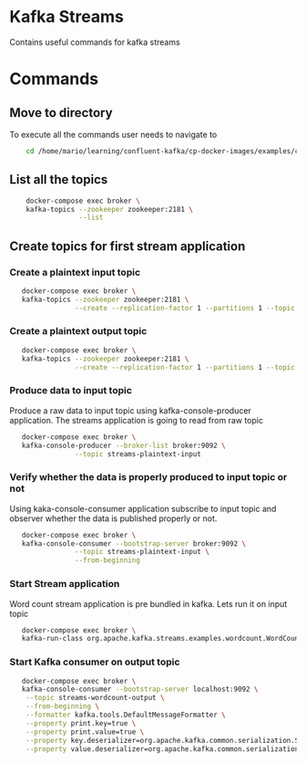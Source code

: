 # Kafka Streams 
Contains useful commands for kafka streams
# Commands
## Move to directory
To execute all the commands user needs to navigate to 
```bash
    cd /home/mario/learning/confluent-kafka/cp-docker-images/examples/cp-all-in-one
```
## List all the topics
```bash
    docker-compose exec broker \
    kafka-topics --zookeeper zookeeper:2181 \
                 --list
```
## Create topics for first stream application
### Create a plaintext input topic
```bash
   docker-compose exec broker \
   kafka-topics --zookeeper zookeeper:2181 \
                --create --replication-factor 1 --partitions 1 --topic streams-plaintext-input
```
### Create a plaintext output topic
```bash
   docker-compose exec broker \
   kafka-topics --zookeeper zookeeper:2181 \
                --create --replication-factor 1 --partitions 1 --topic streams-wordcount-output
```
### Produce data to input topic
Produce a raw data to input topic  using kafka-console-producer application. The streams application is going to read from raw topic
```bash
   docker-compose exec broker \
   kafka-console-producer --broker-list broker:9092 \
                --topic streams-plaintext-input
```
### Verify whether the data is properly produced to input topic or not
Using kaka-console-consumer application subscribe to input topic and observer whether the data is published properly or not.
```bash
   docker-compose exec broker \
   kafka-console-consumer --bootstrap-server broker:9092 \
                --topic streams-plaintext-input \
                --from-beginning
```
### Start Stream application
Word count  stream application is pre bundled in kafka. Lets run it on input topic
```bash
   docker-compose exec broker \
   kafka-run-class org.apache.kafka.streams.examples.wordcount.WordCountDemo
```

### Start Kafka consumer on output topic
```bash
   docker-compose exec broker \
   kafka-console-consumer --bootstrap-server localhost:9092 \
    --topic streams-wordcount-output \
    --from-beginning \
    --formatter kafka.tools.DefaultMessageFormatter \
    --property print.key=true \
    --property print.value=true \
    --property key.deserializer=org.apache.kafka.common.serialization.StringDeserializer \
    --property value.deserializer=org.apache.kafka.common.serialization.LongDeserializer
```
